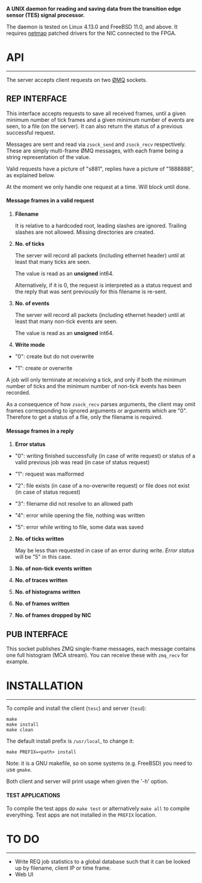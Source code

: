 **A UNIX daemon for reading and saving data from the transition edge sensor
(TES) signal processor.**

The daemon is tested on Linux 4.13.0 and FreeBSD 11.0, and above. It requires
[netmap](https://github.com/luigirizzo/netmap) patched drivers for the NIC
connected to the FPGA.

# API
---

The server accepts client requests on two [ØMQ](http://zeromq.org/) sockets. 

## REP INTERFACE

This interface accepts requests to save all received frames, until a given
minimum number of tick frames and a given minimum number of events are seen, to
a file (on the server). It can also return the status of a previous successful
request.

Messages are sent and read via `zsock_send` and `zsock_recv` respectively.
These are simply multi-frame ØMQ messages, with each frame being a string
representation of the value.

Valid requests have a picture of "s881", replies have a picture of "1888888",
as explained below.

At the moment we only handle one request at a time. Will block until done.

#### Message frames in a valid request

1. **Filename**

   It is relative to a hardcoded root, leading slashes are ignored.
   Trailing slashes are not allowed. Missing directories are created.
   
2. **No. of ticks**

   The server will record all packets (including ethernet header) until at
   least that many ticks are seen.

   The value is read as an **unsigned** int64.

   Alternatively, if it is 0, the request is interpreted as a status request
   and the reply that was sent previously for this filename is re-sent.

2. **No. of events**

   The server will record all packets (including ethernet header) until at
   least that many non-tick events are seen.

   The value is read as an **unsigned** int64.

3. **Write mode**

 * "0": create but do not overwrite

 * "1": create or overwrite

A job will only terminate at receiving a tick, and only if both the minimum
number of ticks and the minimum number of non-tick events has been recorded.

As a consequence of how `zsock_recv` parses arguments, the client may omit
frames corresponding to ignored arguments or arguments which are "0". Therefore
to get a status of a file, only the filename is required.

#### Message frames in a reply

1. **Error status**

 * "0": writing finished successfully (in case of write request) or
        status of a valid previous job was read (in case of status request)

 * "1": request was malformed
 
 * "2": file exists (in case of a no-overwrite request) or
        file does not exist (in case of status request)

 * "3": filename did not resolve to an allowed path

 * "4": error while opening the file, nothing was written

 * "5": error while writing to file, some data was saved

2. **No. of ticks written**

   May be less than requested in case of an error during write. *Error status*
   will be "5" in this case.


3. **No. of non-tick events written**


4. **No. of traces written**


5. **No. of histograms written**


6. **No. of frames written**


7. **No. of frames dropped by NIC**

## PUB INTERFACE

This socket publishes ZMQ single-frame messages, each message contains one full
histogram (MCA stream). You can receive these with `zmq_recv` for example.

# INSTALLATION
---

To compile and install the client (`tesc`) and server (`tesd`):

```
make
make install
make clean
```

The default install prefix is `/usr/local`, to change it:

```
make PREFIX=<path> install
```

Note: it is a GNU makefile, so on some systems (e.g. FreeBSD) you need to use
`gmake`.

Both client and server will print usage when given the '-h' option.

#### TEST APPLICATIONS

To compile the test apps do `make test` or alternatively `make all` to compile
everything. Test apps are not installed in the `PREFIX` location.

# TO DO
---

* Write REQ job statistics to a global database such that it can be looked up
  by filename, client IP or time frame.
* Web UI
